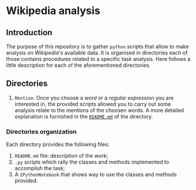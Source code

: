 # Wikipedia analysis

## Introduction
The purpose of this repository is to gather `python` scripts that allow to make analysis on *Wikipedia*'s available data. It is organised in directories each of those contains procedures related to a specific task analysis. Here follows a little description for each of the aforementioned directories.

## Directories
1. `Mention`: Once you choose a *word* or a *regular expression* you are interested in, the provided scripts allowed you to carry out some analysis relate to the mentions of the choosen words. A more detailed explanation is furnished in the [`README.md`](https://github.com/CriMenghini/Wikipedia/blob/master/Mention/README.md) of the directory.

### Directories organization

Each directory provides the following files:

1. `README.md` file: description of the work;
2. `.py` scripts which rally the classes and methods implemented to accomplish the task;
3. A `IPythonNotebook` that shows way to use the classes and methods provided.

